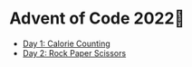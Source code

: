# Advent of Code 2022🤤

- [Day 1: Calorie Counting](src/main/kotlin/day01/Day01.kt)
- [Day 2: Rock Paper Scissors](src/main/kotlin/day02/Day02.kt)